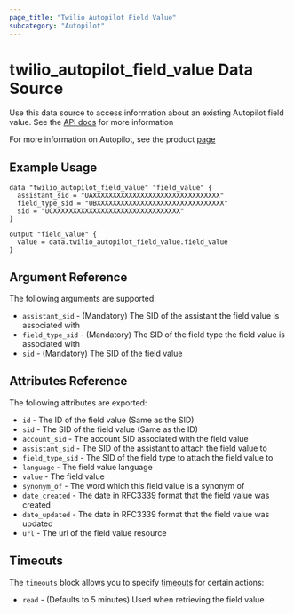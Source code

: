 ```yaml
---
page_title: "Twilio Autopilot Field Value"
subcategory: "Autopilot"
---
```


# twilio_autopilot_field_value Data Source

Use this data source to access information about an existing Autopilot field value. See the [API docs](https://www.twilio.com/docs/autopilot/api/field-value) for more information

For more information on Autopilot, see the product [page](https://www.twilio.com/autopilot)

## Example Usage

```hcl
data "twilio_autopilot_field_value" "field_value" {
  assistant_sid = "UAXXXXXXXXXXXXXXXXXXXXXXXXXXXXXXXX"
  field_type_sid = "UBXXXXXXXXXXXXXXXXXXXXXXXXXXXXXXXX"
  sid = "UCXXXXXXXXXXXXXXXXXXXXXXXXXXXXXXXX"
}

output "field_value" {
  value = data.twilio_autopilot_field_value.field_value
}
```

## Argument Reference

The following arguments are supported:

- `assistant_sid` - (Mandatory) The SID of the assistant the field value is associated with
- `field_type_sid` - (Mandatory) The SID of the field type the field value is associated with
- `sid` - (Mandatory) The SID of the field value

## Attributes Reference

The following attributes are exported:

- `id` - The ID of the field value (Same as the SID)
- `sid` - The SID of the field value (Same as the ID)
- `account_sid` - The account SID associated with the field value
- `assistant_sid` - The SID of the assistant to attach the field value to
- `field_type_sid` - The SID of the field type to attach the field value to
- `language` - The field value language
- `value` - The field value
- `synonym_of` - The word which this field value is a synonym of
- `date_created` - The date in RFC3339 format that the field value was created
- `date_updated` - The date in RFC3339 format that the field value was updated
- `url` - The url of the field value resource

## Timeouts

The `timeouts` block allows you to specify [timeouts](https://www.terraform.io/docs/configuration/resources.html#timeouts) for certain actions:

- `read` - (Defaults to 5 minutes) Used when retrieving the field value
